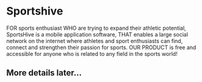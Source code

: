 # Sportshive

FOR sports enthusiast WHO are trying to expand their athletic potential, SportsHive is a mobile application software, THAT enables a large social network on the internet where athletes and sport enthusiasts can find, connect and strengthen their passion for sports. OUR PRODUCT is free and accessible for anyone who is related to any field in the sports world!

## More details later...

